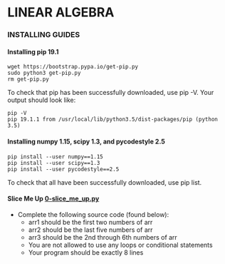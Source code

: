 # LINEAR ALGEBRA

### INSTALLING GUIDES

#### Installing pip 19.1
```
wget https://bootstrap.pypa.io/get-pip.py
sudo python3 get-pip.py
rm get-pip.py
```
To check that pip has been successfully downloaded, use pip -V. Your output should look like:
```
pip -V
pip 19.1.1 from /usr/local/lib/python3.5/dist-packages/pip (python 3.5)
```

#### Installing numpy 1.15, scipy 1.3, and pycodestyle 2.5
```
pip install --user numpy==1.15
pip install --user scipy==1.3
pip install --user pycodestyle==2.5
```
To check that all have been successfully downloaded, use pip list.

#### Slice Me Up [0-slice_me_up.py](./0-slice_me_up.py)
- Complete the following source code (found below):
	- arr1 should be the first two numbers of arr
	- arr2 should be the last five numbers of arr
	- arr3 should be the 2nd through 6th numbers of arr
	- You are not allowed to use any loops or conditional statements
	- Your program should be exactly 8 lines
